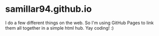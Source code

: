 # samillar94.github.io
I do a few different things on the web. So I'm using GitHub Pages to link them all together in a simple html hub. Yay coding! :)
